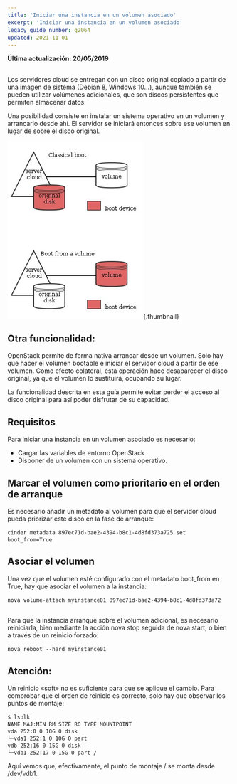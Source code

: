 ```yaml
---
title: 'Iniciar una instancia en un volumen asociado'
excerpt: 'Iniciar una instancia en un volumen asociado'
legacy_guide_number: g2064
updated: 2021-11-01
---
```


**Última actualización: 20/05/2019**

## 
Los servidores cloud se entregan con un disco original copiado a partir de una imagen de sistema (Debian 8, Windows 10...), aunque también se pueden utilizar volúmenes adicionales, que son discos persistentes que permiten almacenar datos.

Una posibilidad consiste en instalar un sistema operativo en un volumen y arrancarlo desde ahí. El servidor se iniciará entonces sobre ese volumen en lugar de sobre el disco original.

![](images/img_3704.jpg){.thumbnail}

## Otra funcionalidad:
OpenStack permite de forma nativa arrancar desde un volumen. Solo hay que hacer el volumen bootable e iniciar el servidor cloud a partir de ese volumen. Como efecto colateral, esta operación hace desaparecer el disco original, ya que el volumen lo sustituirá, ocupando su lugar. 

La funcionalidad descrita en esta guía permite evitar perder el acceso al disco original para así poder disfrutar de su capacidad.


## Requisitos
Para iniciar una instancia en un volumen asociado es necesario:


- Cargar las variables de entorno OpenStack
- Disponer de un volumen con un sistema operativo.




## Marcar el volumen como prioritario en el orden de arranque
Es necesario añadir un metadato al volumen para que el servidor cloud pueda priorizar este disco en la fase de arranque:


```
cinder metadata 897ec71d-bae2-4394-b8c1-4d8fd373a725 set boot_from=True
```




## Asociar el volumen
Una vez que el volumen esté configurado con el metadato boot_from en True, hay que asociar el volumen a la instancia:


```
nova volume-attach myinstance01 897ec71d-bae2-4394-b8c1-4d8fd373a72
```




## 
Para que la instancia arranque sobre el volumen adicional, es necesario reiniciarla, bien mediante la acción nova stop seguida de nova start, o bien a través de un reinicio forzado:


```
nova reboot --hard myinstance01
```



## Atención:
Un reinicio «soft» no es suficiente para que se aplique el cambio.
Para comprobar que el orden de reinicio es correcto, solo hay que observar los puntos de montaje:


```
$ lsblk
NAME MAJ:MIN RM SIZE RO TYPE MOUNTPOINT
vda 252:0 0 10G 0 disk
└─vda1 252:1 0 10G 0 part
vdb 252:16 0 15G 0 disk
└─vdb1 252:17 0 15G 0 part /
```


Aquí vemos que, efectivamente, el punto de montaje / se monta desde /dev/vdb1.